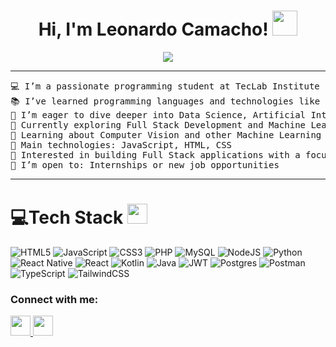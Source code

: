 <h1 align="center">
Hi, I'm Leonardo Camacho!
	<a href="https://github.com/Bouaskaoun" target="_self">
		<img height="40" src="https://emoji.gg/assets/emoji/7333-parrotdance.gif">
	</a>
</h1>
<p align="center">
	<a href="https://github.com/leokmachop7777">
		<img src="https://readme-typing-svg.herokuapp.com?lines=Computer+Science+Student;++Web+Developer;Freelancer;DS%20|%20AI%20|%20ML%20Enthusiastic;Always%20learning%20new%20things&center=true&width=380&height=45">
	</a>
</p>

<hr>

<pre>
💻 I’m a passionate programming student at TecLab Institute
📚 I’ve learned programming languages and technologies like JavaScript, HTML, CSS, and have knowledge in Fetch API
📝 I’m eager to dive deeper into Data Science, Artificial Intelligence, and learn new languages like Python and PHP
🔭 Currently exploring Full Stack Development and Machine Learning
🌱 Learning about Computer Vision and other Machine Learning technologies
🌟 Main technologies: JavaScript, HTML, CSS
🚩 Interested in building Full Stack applications with a focus on Machine Learning
🤔 I’m open to: Internships or new job opportunities
</pre>
<hr>

# 💻Tech Stack <img src = "https://media2.giphy.com/media/QssGEmpkyEOhBCb7e1/giphy.gif?cid=ecf05e47a0n3gi1bfqntqmob8g9aid1oyj2wr3ds3mg700bl&rid=giphy.gif" width = 32px> 
![HTML5](https://img.shields.io/badge/html5-%23E34F26.svg?style=for-the-badge&logo=html5&logoColor=white) 
![JavaScript](https://img.shields.io/badge/javascript-%23323330.svg?style=for-the-badge&logo=javascript&logoColor=%23F7DF1E) 
![CSS3](https://img.shields.io/badge/css3-%231572B6.svg?style=for-the-badge&logo=css3&logoColor=white)
![PHP](https://img.shields.io/badge/php-%23777BB4.svg?style=for-the-badge&logo=php&logoColor=white)
![MySQL](https://img.shields.io/badge/mysql-4479A1.svg?style=for-the-badge&logo=mysql&logoColor=white)
![NodeJS](https://img.shields.io/badge/node.js-6DA55F?style=for-the-badge&logo=node.js&logoColor=white)
![Python](https://img.shields.io/badge/python-3670A0?style=for-the-badge&logo=python&logoColor=ffdd54)
![React Native](https://img.shields.io/badge/react_native-%2320232a.svg?style=for-the-badge&logo=react&logoColor=%2361DAFB)
![React](https://img.shields.io/badge/react-%2320232a.svg?style=for-the-badge&logo=react&logoColor=%2361DAFB)
![Kotlin](https://img.shields.io/badge/kotlin-%237F52FF.svg?style=for-the-badge&logo=kotlin&logoColor=white)
![Java](https://img.shields.io/badge/java-%23ED8B00.svg?style=for-the-badge&logo=openjdk&logoColor=white)
![JWT](https://img.shields.io/badge/JWT-black?style=for-the-badge&logo=JSON%20web%20tokens)
![Postgres](https://img.shields.io/badge/postgres-%23316192.svg?style=for-the-badge&logo=postgresql&logoColor=white)
![Postman](https://img.shields.io/badge/Postman-FF6C37?style=for-the-badge&logo=postman&logoColor=white)
![TypeScript](https://img.shields.io/badge/typescript-%23007ACC.svg?style=for-the-badge&logo=typescript&logoColor=white)
![TailwindCSS](https://img.shields.io/badge/tailwindcss-%2338B2AC.svg?style=for-the-badge&logo=tailwind-css&logoColor=white)


<h3 align="left">Connect with me:</h3>
<a href="https://www.instagram.com/leodsi.flp">
		<img height="32" src="https://img.shields.io/badge/Instagram-%23E4405F.svg?style=for-the-badge&logo=Instagram&logoColor=white">
  <a href="https://www.linkedin.com/in/leonardo-camacho-45a09b266/">
		<img height="32" src="https://img.shields.io/badge/linkedin-%230077B5.svg?style=for-the-badge&logo=linkedin&logoColor=white">
